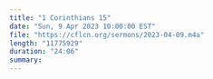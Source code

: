 ```yaml
---
title: "1 Corinthians 15"
date: "Sun, 9 Apr 2023 10:00:00 EST"
file: "https://cflcn.org/sermons/2023-04-09.m4a"
length: "11775929"
duration: "24:06"
summary: 
---
```

